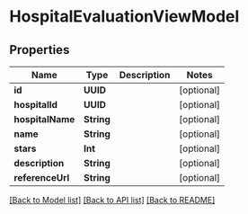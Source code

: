 # HospitalEvaluationViewModel

## Properties
Name | Type | Description | Notes
------------ | ------------- | ------------- | -------------
**id** | **UUID** |  | [optional] 
**hospitalId** | **UUID** |  | [optional] 
**hospitalName** | **String** |  | [optional] 
**name** | **String** |  | [optional] 
**stars** | **Int** |  | [optional] 
**description** | **String** |  | [optional] 
**referenceUrl** | **String** |  | [optional] 

[[Back to Model list]](../README.md#documentation-for-models) [[Back to API list]](../README.md#documentation-for-api-endpoints) [[Back to README]](../README.md)


